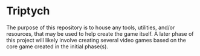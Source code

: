 # Triptych
The purpose of this repository is to house any tools, utilities, and/or resources, that may be used to help create the game itself. A later phase of this project will likely involve creating several video games based on the core game created in the initial phase(s).
